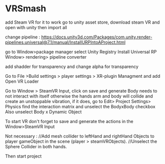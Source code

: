 # VRSmash
add Steam VR for it to work
go to unity asset store, download steam VR and open with unity then import all

change pipeline : https://docs.unity3d.com/Packages/com.unity.render-pipelines.universal@7.1/manual/InstallURPIntoAProject.html

go to Window>package manager
select Unity Registry
Install Universal RP
Window> rendering> pipeline converter

add shadder for transparency and change alpha for transparency

Go to File >Build settings > player settings > XR-plugin Managment and add Open VR Loader

Go to Window > SteamVR Input, click on save and generate 
Body needs to not interact with itself otherwise the hands arm and body will collide
and create an unstoppable vibration, 
if it does, go to Edit> Project Settings> Physics
find the interaction matrix and unselect the BodyxBody checkbox 
Also unselect Body x Dynamic Object

To start VR don't forget to save and generate the actions in the Window>SteamVR Input

Not necessary :
//Add mesh collider to leftHand and rightHand Objects to player gameObject in the scene (player > steamVRObjects). 
//Unselect the Sphere Collider in both hands.


Then start project

